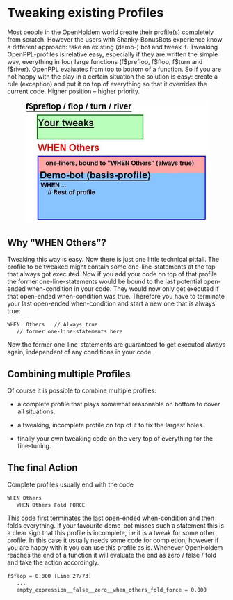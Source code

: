 # Tweaking existing Profiles

Most people in the OpenHoldem world create their profile(s) completely
from scratch. However the users with Shanky-BonusBots experience know a
different approach: take an existing (demo-) bot and tweak it. Tweaking
OpenPPL-profiles is relative easy, especially if they are written the
simple way, everything in four large functions (f\$preflop, f\$flop,
f\$turn and f\$river). OpenPPL evaluates from top to bottom of a
function. So if you are not happy with the play in a certain situation
the solution is easy: create a rule (exception) and put it on top of
everything so that it overrides the current code. Higher position –
higher priority.

<figure>
<img src="images/tweaking_profiles.JPG" />
</figure>

## Why “WHEN Others”?

Tweaking this way is easy. Now there is just one little technical
pitfall. The profile to be tweaked might contain some
one-line-statements at the top that always got executed. Now if you add
your code on top of that profile the former one-line-statements would be
bound to the last potential open-ended when-condition in your code. They
would now only get executed if that open-ended when-condition was true.
Therefore you have to terminate your last open-ended when-condition and
start a new one that is always true:

    WHEN  Others   // Always true
       // former one-line-statements here

Now the former one-line-statements are guaranteed to get executed always
again, independent of any conditions in your code.

## Combining multiple Profiles

Of course it is possible to combine multiple profiles:

- a complete profile that plays somewhat reasonable on bottom to cover
  all situations.

- a tweaking, incomplete profile on top of it to fix the largest holes.

- finally your own tweaking code on the very top of everything for the
  fine-tuning.

## The final Action

Complete profiles usually end with the code

    WHEN Others
       WHEN Others Fold FORCE

This code first terminates the last open-ended when-condition and then
folds everything. If your favourite demo-bot misses such a statement
this is a clear sign that this profile is incomplete, i.e it is a tweak
for some other profile. In this case it usually needs some code for
completion; however if you are happy with it you can use this profile as
is. Whenever OpenHoldem reaches the end of a function it will evaluate
the end as zero / false / fold and take the action accordingly.

    f$flop = 0.000 [Line 27/73]
       ...
       empty_expression__false__zero__when_others_fold_force = 0.000
